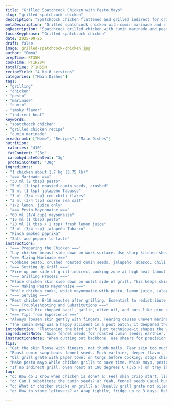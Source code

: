 ```yaml
---
title: "Grilled Spatchcock Chicken with Pesto Mayo"
slug: "grilled-spatchcock-chicken"
description: "Spatchcock chicken flattened and grilled indirect for crispy skin and juicy meat. Marinade twisted with roasted cumin instead of fennel seeds; adds earthy warmth. Subtle heat from jalapeño Tabasco balanced by fresh lemon. Pesto mayonnaise brightened with extra lemon juice and a dash of smoked paprika. Cooked on half the grill for controlled heat. Visual cues, aroma, and skin texture signal doneness. Stepwise method emphasizes kitchen hacks and timing flexibility. Dairy and gluten free. Serves 4 to 6 readily. Great with grilled seasonal veggies or simple salad."
metaDescription: "Grilled spatchcock chicken with cumin marinade and smoky pesto mayo. Crispy skin, juicy meat, smoky aroma, and layered flavors from fresh lemon and jalapeño heat."
ogDescription: "Spatchcock grilled chicken with cumin marinade and pesto mayo. Crispy skin, smoky scent, fresh citrus brightness, and spicy kick. Grill indirect, rest well. Serve with veggies."
focusKeyphrase: "Grilled spatchcock chicken"
date: 2025-09-25
draft: false
image: grilled-spatchcock-chicken.jpg
author: "Emma"
prepTime: PT35M
cookTime: PT1H20M
totalTime: PT1H55M
recipeYield: "4 to 6 servings"
categories: ["Main Dishes"]
tags:
- "grilling"
- "chicken"
- "pesto"
- "marinade"
- "cumin"
- "smoky flavor"
- "indirect heat"
keywords:
- "spatchcock chicken"
- "grilled chicken recipe"
- "cumin marinade"
breadcrumb: ["Home", "Recipes", "Main Dishes"]
nutrition: 
 calories: "410"
 fatContent: "28g"
 carbohydrateContent: "3g"
 proteinContent: "38g"
ingredients:
- "1 chicken about 1.7 kg (3.75 lb)"
- "=== Marinade ==="
- "30 ml (2 tbsp) pesto"
- "5 ml (1 tsp) roasted cumin seeds, crushed"
- "5 ml (1 tsp) jalapeño Tabasco"
- "3 ml (3/4 tsp) red chili flakes"
- "3 ml (3/4 tsp) coarse sea salt"
- "1/2 lemon, juice only"
- "=== Pesto Mayonnaise ==="
- "60 ml (1/4 cup) mayonnaise"
- "15 ml (1 tbsp) pesto"
- "20 ml (1 tbsp + 1 tsp) fresh lemon juice"
- "3 ml (3/4 tsp) jalapeño Tabasco"
- "Pinch smoked paprika"
- "Salt and pepper to taste"
instructions:
- "=== Preparing the Chicken ==="
- "Lay chicken breast side down on work surface. Use sharp kitchen shears or a heavy chef’s knife to cut along each side of backbone and remove it. Flatten by pressing firmly on breastbone until it cracks. This lets chicken grill evenly—no more burnt thighs while waiting for breasts. Carefully lift skin on breasts and thighs without tearing. This is vital for marinade to penetrate meat, not just surface. Set aside."
- "=== Mixing Marinade ==="
- "Combine pesto, crushed roasted cumin seeds, jalapeño Tabasco, chili flakes, salt, and lemon juice in a large glass dish or resealable bag. Swap cumin for fennel here—deeper flavor, less anise-like, good for smoky chicken. Add flattened chicken to marinade. Massage marinade under skin with fingers directly on meat—this gives layers of flavor. Cover tightly or seal bag, chill minimum 1 hour, up to overnight if timing allows. More time equals deeper punch."
- "=== Setting Up Grill ==="
- "Fire up one side of grill—indirect cooking zone at high heat (about 425-450 F). Oil the cool grate with paper towel dipped in neutral oil on tongs—prevents sticking, no flare-ups from chicken fat rendering. Close lid and let heat soak in at least 10 minutes."
- "=== Grilling Process ==="
- "Place chicken skin side down on unlit side of grill. This keeps skin crispy without burning quickly. Close lid. No poking, let magic happen for about 48 minutes. You’ll hear gentle sizzling, skin crackling slightly. Smell smoky herbs mingling with spicy jalapeño. After 48 minutes, flip chicken carefully—skin side up now. Continue cooking another 33 minutes. Look for juices running clear near thighs and legs, skin golden and crisp, slight char spots okay. If unsure, insert probe thermometer into thickest thigh—not touching bone—checks for 180 F (82 C). This temp means all connective tissue broken down, meat moist but safe."
- "=== Making Pesto Mayonnaise ==="
- "While chicken cooks, whisk mayonnaise with pesto, lemon juice, jalapeño Tabasco, and smoked paprika. The paprika adds subtle smokiness to complement grill flavor. Season generously with salt and fresh cracked pepper but adjust to your taste. Keep chilled until serving."
- "=== Serving ==="
- "Rest chicken 8-10 minutes after grilling. Essential to redistribute juices without spilling onto cutting board. Carve into portions or serve whole, spoon pesto mayo alongside. Pair with quick grilled veggies: zucchini slices, bell peppers, or even grilled corn. Mayonnaise also doubles as dip or sandwich spread next day."
- "=== Troubleshooting and Substitutions ==="
- "No pesto? Mix chopped basil, garlic, olive oil, and nuts like pine or walnuts for fresh herb punch. No jalapeño Tabasco? Use regular Tabasco plus a pinch of cayenne but watch heat level. Grill starter too cool? Chicken might stick or take longer—watch skin texture instead of clock. Oven roast option: baked at 190 C (375 F) 1 hour 15 minutes on tray using same indirect heat spacing concept."
- "=== Tips from Experience ==="
- "Always loosen skin gently with fingers. Tearing causes uneven marination and vulnerable dry patches. Use indirect heat for that perfect balance between crispy skin and juicy meat underneath. Over-flipping equals leathery skin and lost juices. Give time for aroma, skin color changes, and juiciness indicators rather than trusting timers alone."
- "The cumin swap was a happy accident in a past batch; it deepened the flavor and avoided the sometimes overpowering fennel licorice vibe. Don’t rush lemon juice addition; fresh always better than bottled for vibrant brightness."
introduction: "Flattening the bird isn’t just technique—it shapes the whole roasting dynamic. No more patchy cooking where breasts dry before thighs finish. Slathering marinade under skin is where flavors dive deep; surface coats alone don’t cut it. Grill on indirect heat—safe, steady, with that smoky-grilled aroma rising as skin crisps. Tells you timing by smell, sound, and skin color, not just numbers. Mayonnaise with pesto and a hint of smoked paprika balances spicy, herbaceous notes. Solid meal with grilled veggie sides. I’ve learned that roasting at varied times makes no sense; better to recognize when the skin crackles and juices spill clear. Crisp, juicy, layered flavor."
ingredientsNote: "Swap fennel seeds for roasted cumin seeds; earthier, warm, less sweet. Adjust chili flakes from 1/2 to 3/4 teaspoon adds just enough background heat without overpowering. Use fresh lemon juice always for brightness, avoid bottled lemon which dulls flavors. Pesto can make or break here: opt for homemade or quality store brands free from dairy to keep gluten-/lactose-free. Mayonnaise can be prepared in advance but add lemon juice and smoked paprika last minute to preserve vibrancy. If sore on time, marinate at least one hour—longer is better but minimum is non-negotiable. Substituting jalapeño Tabasco for regular Tabasco alters heat profile; add cayenne to compensate. Cooking on charcoal or gas slightly varies heat source but same indirect principle applies. Always oil grill grate to prevent seasoning loss and skin sticking."
instructionsNote: "When cutting out backbone, use shears for precision and safety. Don’t rush flattening; gradual firm presses to crack breastbone avoid shattering meat fibers. Under skin marination key—pull skin enough to insert hands shallowly and spread marinade. Let rest covered in fridge after marination to firm up and meld flavors. Grill indirect side cooking uses radiant heat for steady cooking without burning skin. Skin-side down start locks in fats, crisps well. Flip after nearly three quarters done to finish skin finishing and ensures juices settle properly. Check doneness by temperature probe in thick thigh area, never touching bone, for accuracy. Pesto mayo mixed mid cook preserves freshness, robust flavor. Final rest lets fibers redistribute juices, making carving less messy. Kitchen hacks include oiling grill paper towel method to reduce flare-ups and sticking. Look for slight char spots, skin golden hue—sign of perfect crispiness."
tips:
- "Get the skin loose with fingers, not thumb nails. Tear skin too much? Marinade leaks out, dry patches show. Press marinade under skin gently, spread evenly. Avoid rushing flatten; slow firm pressure cracks breastbone without stringy mess of fibers. Use indirect heat for even cooking; direct flames char skin too fast, burn risk. Flip chicken once, close lid back slow to keep heat stable and juices inside."
- "Roast cumin swap beats fennel seeds. Much earthier, deeper flavor, less licorice sharpness. Crush seeds before mixing marinade—releases oils better. Fresh lemon juice adds brightness, skip bottled for dull notes. Jalapeño Tabasco adds depth, regular Tabasco plus small cayenne pinch works if missing. Adjust chili flakes between half and three-quarter teaspoon to control background heat, keep it subtle but noticeable."
- "Oil grill grate with paper towel on tongs before cooking; stops chicken sticking and flare-ups. Grill lid closed fully during cook except flip time. Listen for gentle sizzling, skin crackling lightly means close to done. Sharp knife or thermometer probe check: 180 F in thick thigh area, not against bone. Texture firm but still juicy when poked; clear juices visible near legs not pinkish. Rest 8-10 minutes post grill, critical for juices to redistribute inside meat without puddling on cutting board."
- "Make pesto mayo while chicken grills to save time. Whisk mayo, pesto, fresh lemon juice, jalapeño Tabasco, smoked paprika, salt, pepper. Paprika must be last-minute addition for freshest aroma. Keep mayo chilled, serve spooned next to carved chicken, also doubles as dip for grilled veg or leftover sandwiches next day. Basil pesto fresh or good dairy-free store brand both work. Nuts can be pine or walnuts depending on availability."
- "If no indirect grill, oven roast at 190 degrees C (375 F) on tray instead. Cook about 1 hour 15 minutes same marinade works. Watch skin texture for cues, not just time. Avoid frequent flipping; over-flip dries skin and meat inside. Panicking over doneness? Better check internal temp or juices than timing. Marinating minimum 1 hour mandatory, overnight best for flavor saturate under skin layers."
faq:
- "q: How do I know when chicken is done? a: Feel skin crisp start, listen for crackle. Flip at 48 minutes, then 33 more. Insert probe in thigh thick spot, no bone contact. Should read 180 F. Juices run clear, no pink show. Visual combos help guess without thermometer."
- "q: Can I substitute the cumin seeds? a: Yeah, fennel seeds usual but change flavor profile more licorice-y. Roasted cumin earthy, smoky. No cumin? Try smoked paprika or coriander but less deep. Key is roast or toast spice before mixing marinade for max flavor punch."
- "q: What if chicken sticks on grill? a: Usually grill grate not oiled or heat uneven. Oil grate with paper towel and neutral oil before cooking. Also indirect heat zone cooler. Don't poke or flip too early, skin stuck means premature turn. Use tongs gently, loosen before flip."
- "q: How to store leftovers? a: Wrap tightly, fridge up to 3 days. Reheat slowly, low oven or medium microwave to avoid drying. Pesto mayo keep separate, stir before use. Can freeze cooked portions but mayo best fresh or chilled later, no freezing."

---
```

